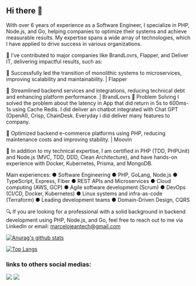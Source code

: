 ## Hi there 👋

With over 6 years of experience as a Software Engineer, I specialize in PHP, Node.js, and Go, helping companies to optimize their systems and achieve measurable results. My expertise spans a wide array of technologies, which I have applied to drive success in various organizations.

🚀 I’ve contributed to major companies like BrandLovrs, Flapper, and Deliver IT, delivering impactful results, such as:

🌟 Successfully led the transition of monolithic systems to microservices, improving scalability and maintainability. | Flapper

🌟 Streamlined backend services and integrations, reducing technical debt and enhancing platform performance. | BrandLovrs
  🔧 Problem Solving
      I solved the problem about the latency in App that did return in 5s to 600ms-1s using Cache Redis.
      I did deliver an chatbot integrated with Chat GPT (OpenAI), Crisp, ChainDesk.
      Everyday i did deliver many features to company.

🌟 Optimized backend e-commerce platforms using PHP, reducing maintenance costs and improving stability. | Moovin

💪 In addition to my technical expertise, I am certified in PHP (TDD, PHPUnit) and Node.js (MVC, TDD, DDD, Clean Architecture), and have hands-on experience with Docker, Kubernetes, Prisma, and MongoDB.

Main experiences: ● Software Engineering ● PHP, GoLang, Node.js ● TypeScript, Express, Fiber ● REST APIs and Microservices ● Cloud computing (AWS, GCP) ● Agile software development (Scrum) ● DevOps (CI/CD, Docker, Kubernetes) ● Linux systems and infra-as-code (Terraform) ● Leading development teams ● Domain-Driven Design, CQRS

🔍 If you are looking for a professional with a solid background in backend development using PHP, Node.js, and Go, feel free to reach out to me via LinkedIn or email: marcelojeantech@gmail.com

[![Anurag's github stats](https://github-readme-stats.vercel.app/api?username=marcelojeantech&show_icons=true&theme=algolia)](https://github.com/anuraghazra/github-readme-stats)

[![Top Langs](https://github-readme-stats.vercel.app/api/top-langs/?username=marcelojeantech&layout=compact&theme=algolia)](https://github.com/anuraghazra/github-readme-stats)

### links to others social medias:

[<img src="https://img.shields.io/badge/LinkedIn-0077B5?style=for-the-badge&logo=linkedin&logoColor=white" />](https://www.linkedin.com/in/marcelojeantech/)
[<img src="https://img.shields.io/badge/Instagram-E4405F?style=for-the-badge&logo=instagram&logoColor=white" />](https://www.instagram.com/mmarcelojean/)
